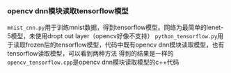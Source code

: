 ### opencv dnn模块读取tensorflow模型
```mnist_cnn.py```用于训练mnist数据，得到tensorflow模型。网络为最简单的lenet-5模型，未使用dropt out layer（opencv好像不支持）
```python_tensorflow.py```用于读取frozen后的tensorflow模型，代码中既有opencv dnn模块读取模型，也有tensorflow读取模型，可以看到两种方法
得到的结果是一样的
```opencv_tensorflow.cpp```是opencv dnn模块读取模型的c++代码
